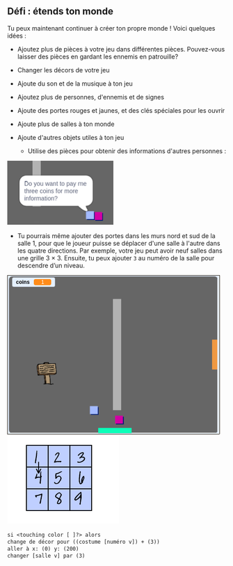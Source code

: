 ## Défi : étends ton monde

Tu peux maintenant continuer à créer ton propre monde ! Voici quelques idées :

+ Ajoutez plus de pièces à votre jeu dans différentes pièces. Pouvez-vous laisser des pièces en gardant les ennemis en patrouille?
+ Changer les décors de votre jeu
+ Ajoute du son et de la musique à ton jeu
+ Ajoutez plus de personnes, d'ennemis et de signes
+ Ajoute des portes rouges et jaunes, et des clés spéciales pour les ouvrir
+ Ajoute plus de salles à ton monde
+ Ajoute d'autres objets utiles à ton jeu
    
    + Utilise des pièces pour obtenir des informations d'autres personnes :

![capture d'écran](images/world-bribe.png)

+ Tu pourrais même ajouter des portes dans les murs nord et sud de la salle 1, pour que le joueur puisse se déplacer d'une salle à l'autre dans les quatre directions. Par exemple, votre jeu peut avoir neuf salles dans une grille 3 × 3. Ensuite, tu peux ajouter `3` au numéro de la salle pour descendre d’un niveau.

![capture d'écran](images/north-south-rooms.png) ![capture d'écran](images/number-grid.png)

```blocks3
si <touching color [ ]?> alors
change de décor pour ((costume [numéro v]) + (3))
aller à x: (0) y: (200)
changer [salle v] par (3)
```